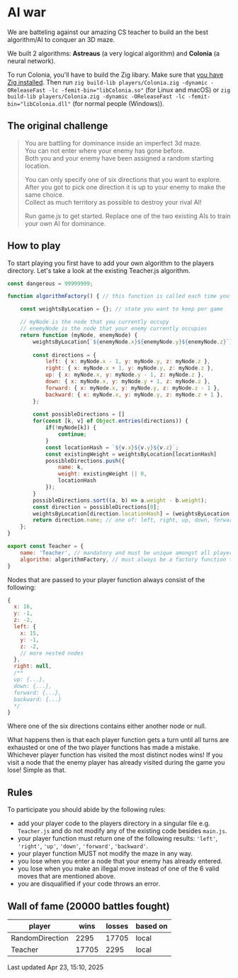 # AI war

We are batteling against our amazing CS teacher to build an the best algorithm/AI to conquer an 3D maze.

We built 2 algorithms: **Astreaus** (a very logical algorithm) and **Colonia** (a neural network).

To run Colonia, you'll have to build the Zig libary. Make sure that [you have Zig installed](https://ziglang.org/learn/getting-started/). Then run `zig build-lib players/Colonia.zig -dynamic -OReleaseFast -lc -femit-bin="libColonia.so"` (for Linux and macOS) or `zig build-lib players/Colonia.zig -dynamic -OReleaseFast -lc -femit-bin="libColonia.dll"` (for normal people (Windows)).

## The original challenge

> You are battling for dominance inside an imperfect 3d maze.  
> You can not enter where your enemy has gone before.  
> Both you and your enemy have been assigned a random starting location.  
>
> You can only specify one of six directions that you want to explore.  
> After you got to pick one direction it is up to your enemy to make the same choice.  
> Collect as much territory as possible to destroy your rival AI!  
>
> Run game.js to get started. Replace one of the two existing AIs to train your own AI for dominance.  

## How to play

To start playing you first have to add your own algorithm to the players directory.
Let's take a look at the existing Teacher.js algorithm.

```javascript
const dangerous = 99999999;

function algorithmFactory() { // this function is called each time you play a new game against another algorithm

    const weightsByLocation = {}; // state you want to keep per game

    // myNode is the node that you currently occupy
    // enemyNode is the node that your enemy currently occupies
    return function (myNode, enemyNode) {
        weightsByLocation[`${enemyNode.x}${enemyNode.y}${enemyNode.z}`] = dangerous;
       
        const directions = {
            left: { x: myNode.x - 1, y: myNode.y, z: myNode.z },
            right: { x: myNode.x + 1, y: myNode.y, z: myNode.z },
            up: { x: myNode.x, y: myNode.y - 1, z: myNode.z },
            down: { x: myNode.x, y: myNode.y + 1, z: myNode.z },
            forward: { x: myNode.x, y: myNode.y, z: myNode.z - 1 },
            backward: { x: myNode.x, y: myNode.y, z: myNode.z + 1 },
        };
    
        const possibleDirections = []
        for(const [k, v] of Object.entries(directions)) {
            if(!myNode[k]) {
                continue;
            }
            const locationHash = `${v.x}${v.y}${v.z}`;
            const existingWeight = weightsByLocation[locationHash]
            possibleDirections.push({
                name: k,
                weight: existingWeight || 0,
                locationHash
            });
        }
        possibleDirections.sort((a, b) => a.weight - b.weight);
        const direction = possibleDirections[0];
        weightsByLocation[direction.locationHash] = (weightsByLocation[direction.locationHash] || 0) + 1;
        return direction.name; // one of: left, right, up, down, forward, backward
    };
}

export const Teacher = {
    name: 'Teacher', // mandatory and must be unique amongst all player
    algorithm: algorithmFactory, // must always be a factory function that returns the player function
}
```

Nodes that are passed to your player function always consist of the following:

```javascript
{
  x: 16,
  y: -1,
  z: -2,
  left: {
    x: 15,
    y: -1,
    z: -2,
    // more nested nodes
  },
  right: null,
  /**
  up: {...},
  down: {...},
  forward: {...},
  backward: {...}
  */
}
```

Where one of the six directions contains either another node or null.

What happens then is that each player function gets a turn until all turns are exhausted or one of the two player functions has made a mistake. Whichever player function has visited the most distinct nodes wins!
If you visit a node that the enemy player has already visited during the game you lose!
Simple as that.

## Rules

To participate you should abide by the following rules:

- add your player code to the players directory in a singular file e.g. `Teacher.js` and do not modify any of the existing code besides `main.js`.
- your player function must return one of the following results: `'left'`, `'right'`, `'up'`, `'down'`, `'forward'`, `'backward'`.
- your player function MUST not modify the maze in any way.
- you lose when you enter a node that your enemy has already entered.
- you lose when you make an illegal move instead of one of the 6 valid moves that are mentioned above.
- you are disqualified if your code throws an error.

## Wall of fame (20000 battles fought)

player          | wins     | losses     | based on 
----------------|----------|------------|----------|
RandomDirection | 2295     | 17705      | local
Teacher         | 17705    | 2295       | local

Last updated Apr 23, 15:10, 2025
